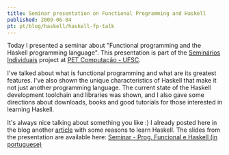 ```yaml
---
title: Seminar presentation on Functional Programming and Haskell
published: 2009-06-04
pt: pt/blog/haskell/haskell-fp-talk
---
```


Today I presented a seminar about "Functional programming and the Haskell programming language".
This presentation is part of the [Seminários Individuais][1] project at [PET Computação - UFSC][2].

I've talked about what is functional programming and what are its greatest features.
I've also shown the unique characteristics of Haskell that make it not just another programming language.
The current state of the Haskell development toolchain and libraries was shown,
and I also gave some directions about downloads, books and good tutorials for those interested in learning Haskell.

It's always nice talking about something you like :)
I already posted here in the blog another [article][4] with some reasons to learn Haskell.
The slides from the presentation are available here:
[Seminar - Prog. Funcional e Haskell (in portuguese)][3]

[1]: <http://pet.inf.ufsc.br/seminarios_individuais>
[2]: <http://pet.inf.ufsc.br/>
[3]: </en/blog/haskell/haskell-fp-talk>
[4]: </en/blog/haskell/haskell-start>
